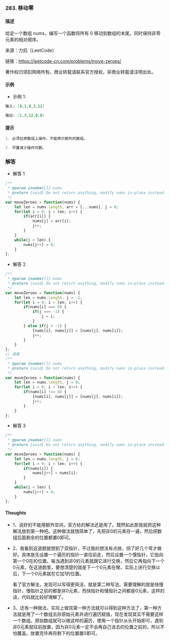 ### 283. 移动零

#### 描述

给定一个数组 nums，编写一个函数将所有 0 移动到数组的末尾，同时保持非零元素的相对顺序。

来源：力扣（LeetCode）

链接：https://leetcode-cn.com/problems/move-zeroes/

著作权归领扣网络所有。商业转载请联系官方授权，非商业转载请注明出处。

#### 示例

+ 示例 1:
```md
输入: [0,1,0,3,12]

输出: [1,3,12,0,0]
```


#### 提示
```md
1. 必须在原数组上操作，不能拷贝额外的数组。

2. 尽量减少操作次数。
```

### 解答

+ 解答 1
```js
/**
 * @param {number[]} nums
 * @return {void} Do not return anything, modify nums in-place instead.
 */
var moveZeroes = function(nums) {
    let len = nums.length, arr = [...nums], j = 0;
    for(let i = 0; i < len; i++) {
        if(arr[i]) {
            nums[j] = arr[i];
            j++;
        }
    }
    while(j < len) {
        nums[j++] = 0;
    }
};
```

+ 解答 2
```js
/**
 * @param {number[]} nums
 * @return {void} Do not return anything, modify nums in-place instead.
 */
var moveZeroes = function(nums) {
    let len = nums.length, j = -1;
    for(let i = 0; i < len; i++) {
        if(nums[i] === 0) {
            if(j === -1) {
                j = i;
            }
        } else if(j > -1) {
            [nums[i], nums[j]] = [nums[j], nums[i]];
            j++;
        }
    }
};
// 或者
/**
 * @param {number[]} nums
 * @return {void} Do not return anything, modify nums in-place instead.
 */
var moveZeroes = function(nums) {
    let len = nums.length, j = 0;
    for(let i = 0; i < len; i++) {
        if(nums[i] !== 0) {
            [nums[i], nums[j]] = [nums[j], nums[i]];
            j++;
        }
    }
};
```

+ 解答 3
```js
/**
 * @param {number[]} nums
 * @return {void} Do not return anything, modify nums in-place instead.
 */
var moveZeroes = function(nums) {
    let len = nums.length, j = 0;
    for(let i = 0; i < len; i++) {
        if(nums[i]) {
            nums[j++] = nums[i];
        }
    }
    while(j < len) {
        nums[j++] = 0;
    }
};
```

#### Thoughts

+ 1、说好的不能用额外空间，官方给的解法还是用了。既然如此那我就把这种解法放到第一种吧。这种做法就很简单了，先把非0的元素存一遍，然后把数组后面剩余的位置都置0即可。

+ 2、我看到这道题就想到了双指针，不过我的想法有点挫，拐了好几个弯才做好。具体是先设置一个遍历的指针一直往前走，然后设置一个慢指针，它指向第一个0在的位置。每当遇到非0的元素就跟它进行交换，然后它再指向下一个0元素，在这道题里，要想清楚的就是下一个0元素在哪，实际上进行交换以后，下一个0元素就在它加1的位置。
  
  看了官方解法，发现可以写得更简洁，就是第二种写法。需要理解的就是快慢指针，慢指针之前的都是非0元素，而快指针和慢指针之间都是0元素，这样的话，代码就比较好理解了。

+ 3、还有一种做法，实际上做完第一种方法就可以得到这种方法了，第一种方法就是用了一个数组去存原始元素并进行遍历赋值，现在发现其实不需要这样一个数组，原始数组就可以做这样的遍历，使用一个指针从头开始即可，遇到非0元素就往前放置，因为非0元素一定不会再自己该去的位置之前的，所以不怕覆盖。放置完毕再将剩下的位置置0即可。